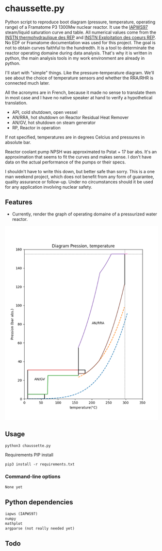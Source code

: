 # chaussette.py

Python script to reproduce boot diagram (pressure, temperature, operating range) of a Framatome P3 1300Mw nuclear reactor.
It use the [IAPWS97](http://www.iapws.org/) steam/liquid saturation curve and table. All numerical values come from the 
[INSTN thermohydraulique des REP](http://www-instn.cea.fr/base-d-ouvrage/Ouvrage/thermohydraulique-des-reacteurs.html) and
[INSTN Exploitation des coeurs REP](http://www-instn.cea.fr/base-d-ouvrage/Ouvrage/exploitation-des-coeurs-rep.html). 
No EDF or Framatome documentation was used for this project. The goal is not to obtain curves faithful to the hundredth. 
It is a tool to determinate the reactor operating domaine during data analysis. That's why it is written in python, the main analysis 
tools in my work environment are already in python.

I'll start with "simple" things. Like the pressure-temperature diagram. We'll see about the choice of temperature sensors and 
whether the RRA/RHR is connected much later.

All the acronyms are in French, because it made no sense to translate them in most case and I have no native speaker at hand to verify a 
hypothetical translation. 

- API, cold shutdown, open vessel 
- AN/RRA, hot shutdown on Reactor Residual Heat Remover
- AN/GV, hot shutdown on steam generator
- RP, Reactor in operation 

If not specified, temperatures are in degrees Celcius and pressures in absolute bar.

Reactor coolant pump NPSH was approximated to Pstat + 17 bar abs. It's an approximation that seems to fit the curves and makes sense. 
I don't have data on the actual performance of the pumps or their specs. 

I shouldn't have to write this down, but better safe than sorry.
This is a one man weekend project, which does not benefit from any form of guarantee, quality assurance or follow-up. 
Under no circumstances should it be used for any application involving nuclear safety.  

## Features

* Currently, render the graph of operating domaine of a pressurized water reactor.

![Figure_1.png](Figure_1.png)

## Usage
```
python3 chaussette.py
```

Requirements PIP install 

```
pip3 install -r requirements.txt
```

### Command-line options

```
None yet
```

## Python dependencies

```
iapws (IAPWS97)
numpy
mathplot
argparse (not really needed yet)
```

## Todo
 

